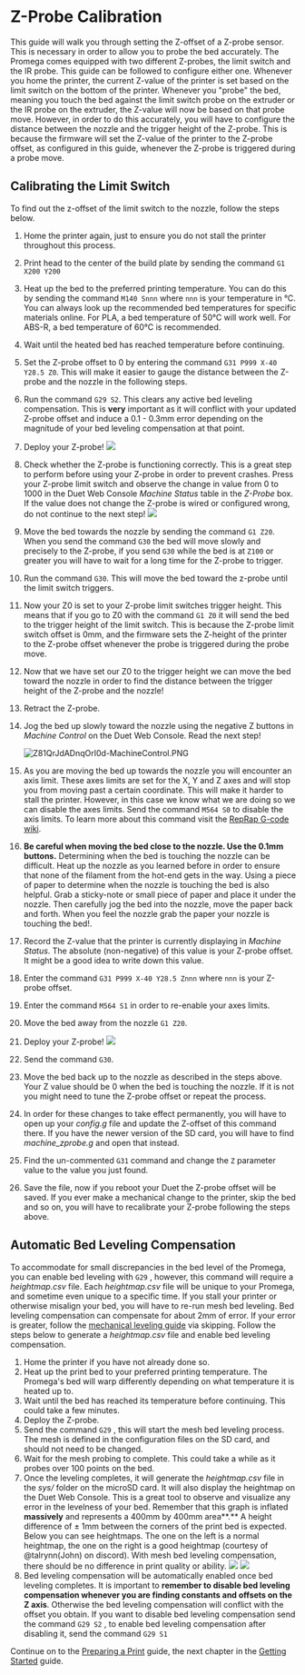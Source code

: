# Z-Probe Calibration

This guide will walk you through setting the Z-offset of a Z-probe sensor. This is necessary in order to allow you to probe the bed accurately. The Promega comes equipped with two different Z-probes, the limit switch and the IR probe. This guide can be followed to configure either one. Whenever you home the printer, the current Z-value of the printer is set based on the limit switch on the bottom of the printer. Whenever you "probe" the bed, meaning you touch the bed against the limit switch probe on the extruder or the IR probe on the extruder, the Z-value will now be based on that probe move. However, in order to do this accurately, you will have to configure the distance between the nozzle and the trigger height of the Z-probe. This is because the firmware will set the Z-value of the printer to the Z-probe offset, as configured in this guide, whenever the Z-probe is triggered during a probe move. 

## Calibrating the Limit Switch

To find out the z-offset of the limit switch to the nozzle, follow the steps below. 

1. Home the printer again, just to ensure you do not stall the printer throughout this process. 
2. Print head to the center of the build plate by sending the command `G1 X200 Y200` 
3. Heat up the bed to the preferred printing temperature. You can do this by sending the command `M140 Snnn` where `nnn` is your temperature in °C. You can always look up the recommended bed temperatures for specific materials online. For PLA, a bed temperature of 50°C will work well. For ABS-R, a bed temperature of 60°C is recommended. 
4. Wait until the heated bed has reached temperature before continuing. 
5. Set the Z-probe offset to 0 by entering the command `G31 P999 X-40 Y28.5 Z0`. This will make it easier to gauge the distance between the Z-probe and the nozzle in the following steps. 
6. Run the command `G29 S2`. This clears any active bed leveling compensation. This is **very** important as it will conflict with your updated Z-probe offset and induce a 0.1 - 0.3mm error depending on the magnitude of your bed leveling compensation at that point. 
7. Deploy your Z-probe!  ![](../.gitbook/assets/deployingtheprobe%20%282%29.gif) 
8. Check whether the Z-probe is functioning correctly. This is a great step to perform before using your Z-probe in order to prevent crashes. Press your Z-probe limit switch and observe the change in value from 0 to 1000 in the Duet Web Console _Machine Status_ table in the _Z-Probe_ box. If the value does not change the Z-probe is wired or configured wrong, do not continue to the next step!  ![](../.gitbook/assets/zprobemachinestatus.png) 
9. Move the bed towards the nozzle by sending the command `G1 Z20`. When you send the command `G30` the bed will move slowly and precisely to the Z-probe, if you send `G30` while the bed is at `Z100` or greater you will have to wait for a long time for the Z-probe to trigger.
10. Run the command `G30`. This will move the bed toward the z-probe until the limit switch triggers.
11. Now your Z0 is set to your Z-probe limit switches trigger height. This means that if you go to Z0 with the command `G1 Z0` it will send the bed to the trigger height of the limit switch. This is because the Z-probe limit switch offset is 0mm, and the firmware sets the Z-height of the printer to the Z-probe offset whenever the probe is triggered during the probe move.
12. Now that we have set our Z0 to the trigger height we can move the bed toward the nozzle in order to find the distance between the trigger height of the Z-probe and the nozzle!
13. Retract the Z-probe.
14. Jog the bed up slowly toward the nozzle using the negative Z buttons in _Machine Control_ on the Duet Web Console. Read the next step!

    ![Z81QrJdADnqOrI0d-MachineControl.PNG](../.gitbook/assets/z81qrjdadnqori0d-machinecontrol%20%282%29.PNG)

15. As you are moving the bed up towards the nozzle you will encounter an axis limit. These axes limits are set for the X, Y and Z axes and will stop you from moving past a certain coordinate. This will make it harder to stall the printer. However, in this case we know what we are doing so we can disable the axes limits. Send the command `M564 S0` to disable the axis limits. To learn more about this command visit the [RepRap G-code wiki](https://reprap.org/wiki/G-code#M564:_Limit_axes).
16. **Be careful when moving the bed close to the nozzle. Use the 0.1mm buttons.** Determining when the bed is touching the nozzle can be difficult. Heat up the nozzle as you learned before in order to ensure that none of the filament from the hot-end gets in the way. Using a piece of paper to determine when the nozzle is touching the bed is also helpful. Grab a sticky-note or small piece of paper and place it under the nozzle. Then carefully jog the bed into the nozzle, move the paper back and forth. When you feel the nozzle grab the paper your nozzle is touching the bed!. 
17. Record the Z-value that the printer is currently displaying in _Machine Status_. The absolute \(non-negative\) of this value is your Z-probe offset. It might be a good idea to write down this value.
18. Enter the command `G31 P999 X-40 Y28.5 Znnn` where `nnn` is your Z-probe offset.
19. Enter the command `M564 S1` in order to re-enable your axes limits.
20. Move the bed away from the nozzle `G1 Z20`.
21. Deploy your Z-probe!  ![](../.gitbook/assets/deployingtheprobe%20%281%29.gif) 
22. Send the command `G30`.
23. Move the bed back up to the nozzle as described in the steps above. Your Z value should be 0 when the bed is touching the nozzle. If it is not you might need to tune the Z-probe offset or repeat the process.
24. In order for these changes to take effect permanently, you will have to open up your _config.g_ file and update the Z-offset of this command there. If you have the newer version of the SD card, you will have to find _machine\_zprobe.g_ and open that instead.
25. Find the un-commented `G31` command and change the `Z` parameter value to the value you just found.
26. Save the file, now if you reboot your Duet the Z-probe offset will be saved. If you ever make a mechanical change to the printer, skip the bed and so on, you will have to recalibrate your Z-probe following the steps above.

## Automatic Bed Leveling Compensation

To accommodate for small discrepancies in the bed level of the Promega, you can enable bed leveling with `G29` , however, this command will require a _heightmap.csv_ file. Each _heightmap.csv_ file will be unique to your Promega, and sometime even unique to a specific time. If you stall your printer or otherwise misalign your bed, you will have to re-run mesh bed leveling. Bed leveling compensation can compensate for about 2mm of error. If your error is greater, follow the [mechanical leveling guide](../repair-guides/repairing-broken-belt-clamps.md#leveling-the-bed) via skipping. Follow the steps below to generate a _heightmap.csv_ file and enable bed leveling compensation. 

1. Home the printer if you have not already done so.
2. Heat up the print bed to your preferred printing temperature. The Promega's bed will warp differently depending on what temperature it is heated up to.
3. Wait until the bed has reached its temperature before continuing. This could take a few minutes.
4. Deploy the Z-probe.
5. Send the command `G29` , this will start the mesh bed leveling process. The mesh is defined in the configuration files on the SD card, and should not need to be changed.
6. Wait for the mesh probing to complete. This could take a while as it probes over 100 points on the bed.
7. Once the leveling completes, it will generate the _heightmap.csv_ file in the _sys/_ folder on the microSD card. It will also display the heightmap on the Duet Web Console. This is a great tool to observe and visualize any error in the levelness of your bed. Remember that this graph is inflated **massively** and represents a 400mm by 400mm area**.** A height difference of  ± 1mm between the corners of the print bed is expected. Below you can see heightmaps. The one on the left is a normal heightmap, the one on the right is a good heightmap \(courtesy of @talrynn\(John\) on discord\). With mesh bed leveling compensation, there should be no difference in print quality or ability.  ![](../.gitbook/assets/heightmapvisual.PNG) ![](../.gitbook/assets/goodheightmapvisual%20%281%29.png) 
8. Bed leveling compensation will be automatically enabled once bed leveling completes. It is important to **remember to disable bed leveling compensation whenever you are finding constants and offsets on the Z axis**. Otherwise the bed leveling compensation will conflict with the offset you obtain. If you want to disable bed leveling compensation send the command `G29 S2` , to enable bed leveling compensation after disabling it, send the command `G29 S1`

Continue on to the [Preparing a Print](https://m3d.gitbook.io/promega-docs/getting-started/preparing-a-print) guide, the next chapter in the [Getting Started](https://m3d.gitbook.io/promega-docs/getting-started) guide.

